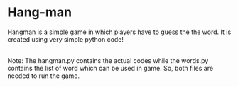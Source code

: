 # Hang-man
<p>Hangman is a simple game in which players have to guess the the word. It is created using very simple python code!</p>
<br>Note: The hangman.py contains the actual codes while the words.py contains the list of word which can be used in game. So, both files are needed to run the game.
